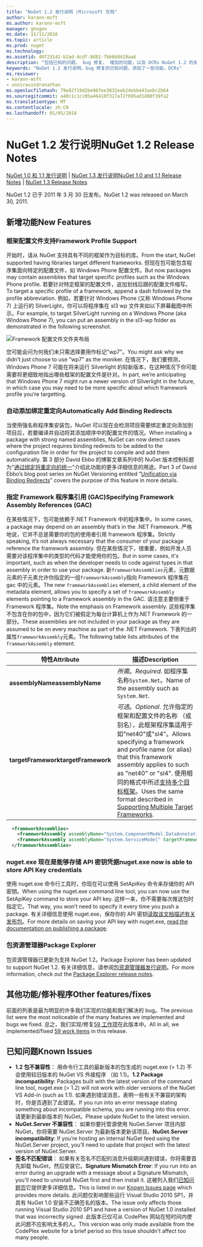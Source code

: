 ```yaml
---
title: "NuGet 1.2 发行说明 |Microsoft 文档"
author: karann-msft
ms.author: karann-msft
manager: ghogen
ms.date: 11/11/2016
ms.topic: article
ms.prod: nuget
ms.technology: 
ms.assetid: 48f23141-b2ad-4cdf-8d81-7bb6b9419aa6
description: "包括已知的问题、 bug 修复、 增加的功能，以及 DCRs NuGet 1.2 的发行说明。"
keywords: "NuGet 1.2 发行说明，bug 修复的已知问题，添加了一些功能，DCRs"
ms.reviewer:
- karann-msft
- unniravindranathan
ms.openlocfilehash: 79e82f19d2be96fee3832eeb24ebb443aebc2b64
ms.sourcegitcommit: a40c1c1cc05a46410f317a72f695ad1d80f39fa2
ms.translationtype: MT
ms.contentlocale: zh-CN
ms.lasthandoff: 01/05/2018
---
```

# <a name="nuget-12-release-notes"></a><span data-ttu-id="c84d7-104">NuGet 1.2 发行说明</span><span class="sxs-lookup"><span data-stu-id="c84d7-104">NuGet 1.2 Release Notes</span></span>

<span data-ttu-id="c84d7-105">[NuGet 1.0 和 1.1 发行说明](../release-notes/nuget-1.1.md) | [NuGet 1.3 发行说明](../release-notes/nuget-1.3.md)</span><span class="sxs-lookup"><span data-stu-id="c84d7-105">[NuGet 1.0 and 1.1 Release Notes](../release-notes/nuget-1.1.md) | [NuGet 1.3 Release Notes](../release-notes/nuget-1.3.md)</span></span>

<span data-ttu-id="c84d7-106">NuGet 1.2 已于 2011 年 3 月 30 日发布。</span><span class="sxs-lookup"><span data-stu-id="c84d7-106">NuGet 1.2 was released on March 30, 2011.</span></span>

## <a name="new-features"></a><span data-ttu-id="c84d7-107">新增功能</span><span class="sxs-lookup"><span data-stu-id="c84d7-107">New Features</span></span>

### <a name="framework-profile-support"></a><span data-ttu-id="c84d7-108">框架配置文件支持</span><span class="sxs-lookup"><span data-stu-id="c84d7-108">Framework Profile Support</span></span>

<span data-ttu-id="c84d7-109">开始时，请从 NuGet 支持具有不同的框架作为目标的库。</span><span class="sxs-lookup"><span data-stu-id="c84d7-109">From the start, NuGet supported having libraries target different frameworks.</span></span> <span data-ttu-id="c84d7-110">但现在包可能包含程序集面向特定的配置文件，如 Windows Phone 配置文件。</span><span class="sxs-lookup"><span data-stu-id="c84d7-110">But now packages may contain assemblies that target specific profiles such as the Windows Phone profile.</span></span> <span data-ttu-id="c84d7-111">若要针对特定框架的配置文件，追加划线后跟的配置文件缩写。</span><span class="sxs-lookup"><span data-stu-id="c84d7-111">To target a specific profile of a framework, append a dash followed by the profile abbreviation.</span></span> <span data-ttu-id="c84d7-112">例如，若要针对 Windows Phone (又称 Windows Phone 7) 上运行的 SilverLight，你可以将程序集在 sl3 wp 文件夹如以下屏幕截图中所示。</span><span class="sxs-lookup"><span data-stu-id="c84d7-112">For example, to target SilverLight running on a Windows Phone (aka Windows Phone 7), you can put an assembly in the sl3-wp folder as demonstrated in the following screenshot.</span></span>

![Framework 配置文件文件夹布局](./media/framework-profile-support.png)

<span data-ttu-id="c84d7-114">您可能会问为何我们未只需选择要用作标记"wp7"。</span><span class="sxs-lookup"><span data-stu-id="c84d7-114">You might ask why we didn’t just choose to use “wp7” as the moniker.</span></span> <span data-ttu-id="c84d7-115">在情况下，我们要预测，Windows Phone 7 可能在将来运行 Silverlight 的较新版本，在这种情况下你可能需要将更细致地指出哪些框架的配置文件是针对。</span><span class="sxs-lookup"><span data-stu-id="c84d7-115">In part, we’re anticipating that Windows Phone 7 might run a newer version of Silverlight in the future, in which case you may need to be more specific about which framework profile you’re targetting.</span></span>

### <a name="automatically-add-binding-redirects"></a><span data-ttu-id="c84d7-116">自动添加绑定重定向</span><span class="sxs-lookup"><span data-stu-id="c84d7-116">Automatically Add Binding Redirects</span></span>

<span data-ttu-id="c84d7-117">当使用强名称程序集安装包，NuGet 可以现在会检测项目需要绑定重定向添加到项目后，若要编译并自动将其添加顺序中的配置文件的情况。</span><span class="sxs-lookup"><span data-stu-id="c84d7-117">When installing a package with strong named assemblies, NuGet can now detect cases where the project requires binding redirects to be added to the configuration file in order for the project to compile and add them automatically.</span></span> <span data-ttu-id="c84d7-118">第 3 部分 David Ebbo 的博客文章系列中的 NuGet 版本控制标题为"[通过绑定将重定向的统一](http://blog.davidebbo.com/2011/01/nuget-versioning-part-3-unification-via.html)"介绍此功能的更多详细信息的用途。</span><span class="sxs-lookup"><span data-stu-id="c84d7-118">Part 3 of David Ebbo’s blog post series on NuGet Versioning entitled “[Unification via Binding Redirects](http://blog.davidebbo.com/2011/01/nuget-versioning-part-3-unification-via.html)” covers the purpose of this feature in more details.</span></span>

<a name="framework-assembly-refs"></a>

### <a name="specifying-framework-assembly-references-gac"></a><span data-ttu-id="c84d7-119">指定 Framework 程序集引用 (GAC)</span><span class="sxs-lookup"><span data-stu-id="c84d7-119">Specifying Framework Assembly References (GAC)</span></span>

<span data-ttu-id="c84d7-120">在某些情况下，包可能依赖于.NET Framework 中的程序集中。</span><span class="sxs-lookup"><span data-stu-id="c84d7-120">In some cases, a package may depend on an assembly that’s in the .NET Framework.</span></span> <span data-ttu-id="c84d7-121">严格地说，它并不总是需要你的包的使用者引用 framework 程序集。</span><span class="sxs-lookup"><span data-stu-id="c84d7-121">Strictly speaking, it’s not always necessary that the consumer of your package reference the framework assembly.</span></span> <span data-ttu-id="c84d7-122">但在某些情况下，很重要，例如开发人员需要对该程序集中的类型的代码才能使用你的包。</span><span class="sxs-lookup"><span data-stu-id="c84d7-122">But in some cases, it's important, such as when the developer needs to code against types in that assembly in order to use your package.</span></span> <span data-ttu-id="c84d7-123">新`frameworkAssemblies`元素，元数据元素的子元素允许你指定的一组`frameworkAssembly`指向 Framework 程序集在 gac 中的元素。</span><span class="sxs-lookup"><span data-stu-id="c84d7-123">The new `frameworkAssemblies` element, a child element of the metadata element, allows you to specify a set of `frameworkAssembly` elements pointing to a Framework assembly in the GAC.</span></span> <span data-ttu-id="c84d7-124">请注意主要侧重于 Framework 程序集。</span><span class="sxs-lookup"><span data-stu-id="c84d7-124">Note the emphasis on Framework assembly.</span></span>
<span data-ttu-id="c84d7-125">这些程序集不包含在你的包中，因为它们被假定为每台计算机上作为.NET Framework 的一部分。</span><span class="sxs-lookup"><span data-stu-id="c84d7-125">These assemblies are not included in your package as they are assumed to be on every machine  as part of the .NET Framework.</span></span> <span data-ttu-id="c84d7-126">下表列出的属性`frameworkAssembly`元素。</span><span class="sxs-lookup"><span data-stu-id="c84d7-126">The following table lists attributes of the `frameworkAssembly` element.</span></span>


|<span data-ttu-id="c84d7-127">特性</span><span class="sxs-lookup"><span data-stu-id="c84d7-127">Attribute</span></span> |<span data-ttu-id="c84d7-128">描述</span><span class="sxs-lookup"><span data-stu-id="c84d7-128">Description</span></span>|
|----------------|-----------|
|<span data-ttu-id="c84d7-129">**assemblyName**</span><span class="sxs-lookup"><span data-stu-id="c84d7-129">**assemblyName**</span></span>|<span data-ttu-id="c84d7-130">*所需*。</span><span class="sxs-lookup"><span data-stu-id="c84d7-130">*Required*.</span></span> <span data-ttu-id="c84d7-131">如程序集名称`System.Net`。</span><span class="sxs-lookup"><span data-stu-id="c84d7-131">Name of the assembly such as `System.Net`.</span></span>|
|<span data-ttu-id="c84d7-132">**targetFramework**</span><span class="sxs-lookup"><span data-stu-id="c84d7-132">**targetFramework**</span></span>|<span data-ttu-id="c84d7-133">*可选*。</span><span class="sxs-lookup"><span data-stu-id="c84d7-133">*Optional*.</span></span> <span data-ttu-id="c84d7-134">允许指定的框架和配置文件的名称 （或别名），此框架程序集适用于如"net40"或"sl4"。</span><span class="sxs-lookup"><span data-stu-id="c84d7-134">Allows specifying a framework and profile name (or alias) that this framework assembly applies to such as "net40" or "sl4".</span></span> <span data-ttu-id="c84d7-135">使用相同的格式中所述[支持多个目标框架](../create-packages/supporting-multiple-target-frameworks.md)。</span><span class="sxs-lookup"><span data-stu-id="c84d7-135">Uses the same format described in [Supporting Multiple Target Frameworks](../create-packages/supporting-multiple-target-frameworks.md).</span></span>|

```xml
  <frameworkAssemblies>
    <frameworkAssembly assemblyName="System.ComponentModel.DataAnnotations" targetFramework="net40" />
    <frameworkAssembly assemblyName="System.ServiceModel" targetFramework="net40" />
  </frameworkAssemblies>
```

### <a name="nugetexe-now-is-able-to-store-api-key-credentials"></a><span data-ttu-id="c84d7-136">nuget.exe 现在是能够存储 API 密钥凭据</span><span class="sxs-lookup"><span data-stu-id="c84d7-136">nuget.exe now is able to store API Key credentials</span></span>

<span data-ttu-id="c84d7-137">使用 nuget.exe 命令行工具时，你现在可以使用 SetApiKey 命令来存储你的 API 密钥。</span><span class="sxs-lookup"><span data-stu-id="c84d7-137">When using the nuget.exe command line tool, you can now use the SetApiKey command to store your API key.</span></span> <span data-ttu-id="c84d7-138">这样一来，你不需要每次推送包时指定它。</span><span class="sxs-lookup"><span data-stu-id="c84d7-138">That way, you won’t need to specify it every time you push a package.</span></span> <span data-ttu-id="c84d7-139">有关详细信息使用 nuget.exe，保存你的 API 密钥[读取该文档描述有关发布包](../create-packages/publish-a-package.md)。</span><span class="sxs-lookup"><span data-stu-id="c84d7-139">For more details on saving your API key with nuget.exe, [read the documentation on publishing a package](../create-packages/publish-a-package.md).</span></span>

### <a name="package-explorer"></a><span data-ttu-id="c84d7-140">包资源管理器</span><span class="sxs-lookup"><span data-stu-id="c84d7-140">Package Explorer</span></span>
<span data-ttu-id="c84d7-141">包资源管理器已更新为支持 NuGet 1.2。</span><span class="sxs-lookup"><span data-stu-id="c84d7-141">Package Explorer has been updated to support NuGet 1.2.</span></span> <span data-ttu-id="c84d7-142">有关详细信息，请参阅[包资源管理器发行说明](http://nuget.codeplex.com/wikipage?title=New%20features%20in%20NuGet%20Package%20Explorer%201.0)。</span><span class="sxs-lookup"><span data-stu-id="c84d7-142">For more information, check out the [Package Explorer release notes](http://nuget.codeplex.com/wikipage?title=New%20features%20in%20NuGet%20Package%20Explorer%201.0).</span></span>

## <a name="other-featuresfixes"></a><span data-ttu-id="c84d7-143">其他功能/修补程序</span><span class="sxs-lookup"><span data-stu-id="c84d7-143">Other features/fixes</span></span>

<span data-ttu-id="c84d7-144">前面的列表是最为明显的许多我们实现的功能和我们解决的 bug。</span><span class="sxs-lookup"><span data-stu-id="c84d7-144">The previous list were the most noticeable of the many features we implemented and bugs we fixed.</span></span> <span data-ttu-id="c84d7-145">总之，我们实现/修复[59 工作项](http://nuget.codeplex.com/workitem/list/advanced?keyword=&status=All&type=All&priority=All&release=NuGet%201.2&assignedTo=All&component=All&sortField=Votes&sortDirection=Descending&page=0)在此版本中。</span><span class="sxs-lookup"><span data-stu-id="c84d7-145">All in all, we implemented/fixed [59 work items](http://nuget.codeplex.com/workitem/list/advanced?keyword=&status=All&type=All&priority=All&release=NuGet%201.2&assignedTo=All&component=All&sortField=Votes&sortDirection=Descending&page=0) in this release.</span></span>

## <a name="known-issues"></a><span data-ttu-id="c84d7-146">已知问题</span><span class="sxs-lookup"><span data-stu-id="c84d7-146">Known Issues</span></span>

* <span data-ttu-id="c84d7-147">**1.2 包不兼容性**： 用命令行工具的最新版本的包生成的 nuget.exe (> 1.2) 不会使用较旧版本的 NuGet VS 外接程序 （如 1.1)。</span><span class="sxs-lookup"><span data-stu-id="c84d7-147">**1.2 Package incompatibility**: Packages built with the latest version of the command line tool, nuget.exe (> 1.2) will not work with older versions of the NuGet VS Add-in (such as 1.1).</span></span> <span data-ttu-id="c84d7-148">如果遇到错误消息，表明一些有关不兼容的架构时，你是否遇到了此错误。</span><span class="sxs-lookup"><span data-stu-id="c84d7-148">If you run into an error message stating something about incompatible schema, you are running into this error.</span></span> <span data-ttu-id="c84d7-149">请更新到最新版本的 NuGet。</span><span class="sxs-lookup"><span data-stu-id="c84d7-149">Please update NuGet to the latest version.</span></span>
* <span data-ttu-id="c84d7-150">**NuGet.Server 不兼容性**： 如果你要托管源使用 NuGet.Server 项目内部 NuGet，你将需要 NuGet.Server 为最新版本更新该项目。</span><span class="sxs-lookup"><span data-stu-id="c84d7-150">**NuGet.Server incompatibility**: If you’re hosting an internal NuGet feed using the NuGet.Server project, you’ll need to update that project with the latest version of NuGet.Server.</span></span>
* <span data-ttu-id="c84d7-151">**签名不匹配错误**： 如果有关签名不匹配的消息升级期间遇到错误，你将需要首先卸载 NuGet，然后安装它。</span><span class="sxs-lookup"><span data-stu-id="c84d7-151">**Signature Mismatch Error**: If you run into an error during an upgrade with a message about a Signature Mismatch, you'll need to uninstall NuGet first and then install it.</span></span> <span data-ttu-id="c84d7-152">这被列入我们[已知问题页](../release-notes/Known-Issues.md)它提供更多详细信息。</span><span class="sxs-lookup"><span data-stu-id="c84d7-152">This is listed in our [Known Issues page](../release-notes/Known-Issues.md) which provides more details.</span></span> <span data-ttu-id="c84d7-153">此问题仅影响那些运行 Visual Studio 2010 SP1，并具有 NuGet 1.0 安装不正确签名的版本。</span><span class="sxs-lookup"><span data-stu-id="c84d7-153">The issue only affects those running Visual Studio 2010 SP1 and have a version of NuGet 1.0 installed that was incorrectly signed.</span></span> <span data-ttu-id="c84d7-154">此版本已仅可从 CodePlex 网站在短时间内使此问题不应影响太多的人。</span><span class="sxs-lookup"><span data-stu-id="c84d7-154">This version was only made available from the CodePlex website for a brief period so this issue shouldn't affect too many people.</span></span>